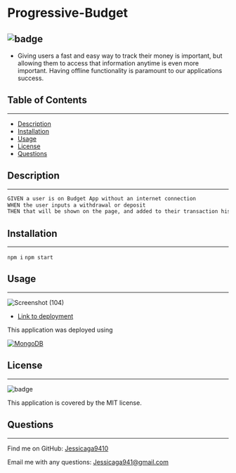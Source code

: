 # Progressive-Budget
![badge](https://img.shields.io/badge/license-MIT-ff69b4)
---------
- Giving users a fast and easy way to track their money is important, but allowing them to access that information anytime is even more important. Having offline functionality is paramount to our applications success.

## Table of Contents
-----
- [Description](#description)
- [Installation](#installation)
- [Usage](#usage)
- [License](#license)
- [Questions](#questions)

## Description
----
```md
GIVEN a user is on Budget App without an internet connection
WHEN the user inputs a withdrawal or deposit
THEN that will be shown on the page, and added to their transaction history when their connection is back online.
```

## Installation
----
 ``npm i``  ``npm start``
## Usage
----

![Screenshot (104)](https://user-images.githubusercontent.com/87554644/142709202-8fad4235-f8d7-4b03-890a-e145acfad45a.png)

- [Link to deployment](https://quiet-chamber-54333.herokuapp.com/)

This application was deployed using <p align="left">
   <a href="https://www.mongodb.com/"><img src="https://img.shields.io/badge/-MongoDB-blue?style=for-the-badge" alt="MongoDB" /></a>
</p>

## License
----
![badge](https://img.shields.io/badge/license-MIT-ff69b4)

This application is covered by the MIT license. 

## Questions
-----
Find me on GitHub: [Jessicaga9410](https://github.com/Jessicaga9410)

Email me with any questions: Jessicaga941@gmail.com